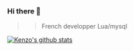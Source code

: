 ### Hi there 👋
> > French developper Lua/mysql


[![Kenzo's github stats](https://github-readme-stats.vercel.app/api?username=cundyis)](https://github.com/anuraghazra/github-readme-stats)

